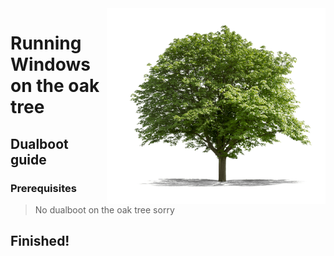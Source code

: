 <img align="right" src="https://github.com/vladimirlishchuk/woa-oaktree/blob/main/oaktree.png" width="350" alt="oak tree">

# Running Windows on the oak tree

## Dualboot guide

### Prerequisites

> No dualboot on the oak tree sorry
  
## Finished!


















